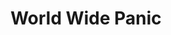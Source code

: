 ---
layout: other-video
permalink: /world-wide-panic
title: World Wide Panic
video_number: 38
release_date: 1997-01-01
description: 
cast: 
video_info:
  - 
video_available: false
medium: assembled footage
old_cm_description: |
  There's a lot of famous landmarks being destroyed or climbed in monster movies. Using footage from some of these films, I edited a little compilation, using two vcrs and dubbed my narration over it. Scenes I used included "The Deadly Mantis" climbing the Washington Monument, "King Kong" climbing the Empire State Building, alien invaders from "Earth Vs. The Flying Saucers" destroying the famous governmental buildings of Washington DC, and the creature Gorosaurus tearing apart the Arc De Triump in "Destroy All Monsters."
james_old_star_rating: 3
james_old_number_rating: 7
---